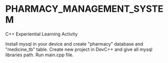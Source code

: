 # PHARMACY_MANAGEMENT_SYSTEM
 C++ Experiential Learning Activity
 
 Install mysql in your device and create "pharmacy" database and "medicine_tb" table.
 Create new project in DevC++ and give all mysql libraries path.
 Run main.cpp file.
